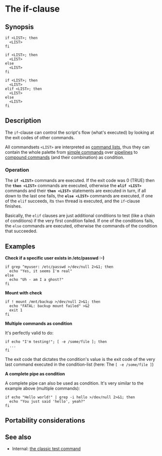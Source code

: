 # The if-clause

## Synopsis

    if <LIST>; then
      <LIST>
    fi

    if <LIST>; then
      <LIST>
    else
      <LIST>
    fi

    if <LIST>; then
      <LIST>
    elif <LIST>; then
      <LIST>
    else
      <LIST>
    fi

## Description

The `if`-clause can control the script's flow (what's executed) by
looking at the exit codes of other commands.

All commandsets `<LIST>` are interpreted as [command
lists](/syntax/basicgrammar#lists), thus they can contain the whole
palette from [simple commands](/syntax/basicgrammar#simple_commands)
over [pipelines](/syntax/basicgrammar#pipelines) to [compound
commands](/syntax/basicgrammar#compound_commands) (and their
combination) as condition.

### Operation

The **`if <LIST>`** commands are executed. If the exit code was 0 (TRUE)
then the **`then <LIST>`** commands are executed, otherwise the
**`elif <LIST>`** commands and their **`then <LIST>`** statements are
executed in turn, if all down to the last one fails, the
**`else <LIST>`** commands are executed, if one of the `elif` succeeds,
its `then` thread is executed, and the `if`-clause finishes.

Basically, the `elif` clauses are just additional conditions to test
(like a chain of conditions) if the very first condition failed. If one
of the conditions fails, the `else` commands are executed, otherwise the
commands of the condition that succeeded.

## Examples

**Check if a specific user exists in /etc/passwd :-)**

    if grep ^myuser: /etc/passwd >/dev/null 2>&1; then
      echo "Yes, it seems I'm real"
    else
      echo "Uh - am I a ghost?"
    fi

**Mount with check**

    if ! mount /mnt/backup >/dev/null 2>&1; then
      echo "FATAL: backup mount failed" >&2
      exit 1
    fi

**Multiple commands as condition**

It's perfectly valid to do:

    if echo "I'm testing!"; [ -e /some/file ]; then
      ...
    fi

The exit code that dictates the condition's value is the exit code of
the very last command executed in the condition-list (here: The
`[ -e /some/file ]`)

**A complete pipe as condition**

A complete pipe can also be used as condition. It's very similar to the
example above (multiple commands):

    if echo "Hello world!" | grep -i hello >/dev/null 2>&1; then
      echo "You just said 'hello', yeah?"
    fi

## Portability considerations

## See also

- Internal: [the classic test command](/commands/classictest)
